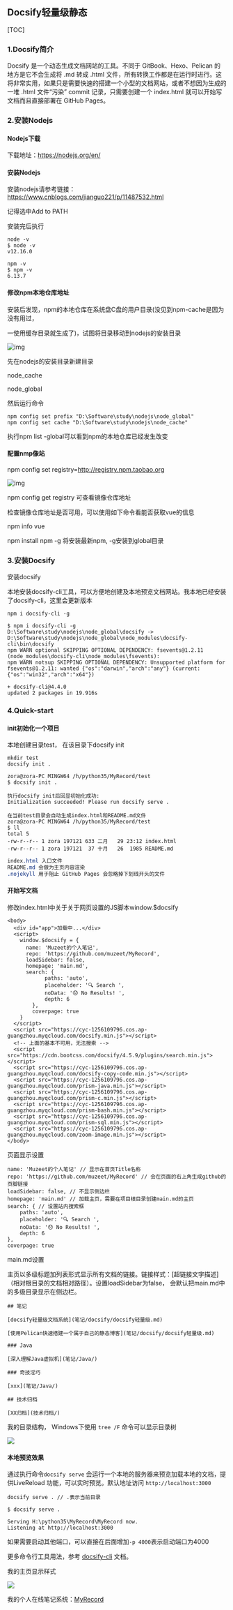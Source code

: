 

## Docsify轻量级静态

[TOC]

### 1.Docsify简介

Docsify 是一个动态生成文档网站的工具。不同于 GitBook、Hexo、Pelican 的地方是它不会生成将 .md 转成 .html 文件，所有转换工作都是在运行时进行。这将非常实用，如果只是需要快速的搭建一个小型的文档网站，或者不想因为生成的一堆 .html 文件“污染” commit 记录，只需要创建一个 index.html 就可以开始写文档而且直接部署在 GitHub Pages。

### 2.安装Nodejs

#### Nodejs下载

下载地址：https://nodejs.org/en/ 

#### 安装Nodejs

安装nodejs请参考链接：https://www.cnblogs.com/jianguo221/p/11487532.html

记得选中Add to PATH

安装完后执行

```
node -v
$ node -v
v12.16.0

npm -v
$ npm -v
6.13.7
```

#### 修改npm本地仓库地址

安装后发现，npm的本地仓库在系统盘C盘的用户目录(没见到npm-cache是因为没有用过，

一使用缓存目录就生成了)，试图将目录移动到nodejs的安装目录

![img](../../IMG/normal/docsify_start/npm_reposity.png)

先在nodejs的安装目录新建目录

node_cache

node_global

然后运行命令

```
npm config set prefix "D:\Software\study\nodejs\node_global"
npm config set cache "D:\Software\study\nodejs\node_cache"
```

执行npm list -global可以看到npm的本地仓库已经发生改变

#### 配置nmp像站

npm config set registry=http://registry.npm.taobao.org

![img](../../IMG/normal/docsify_start/mirror_repositry.png)

npm config get registry 可查看镜像仓库地址

检查镜像仓库地址是否可用，可以使用如下命令看能否获取vue的信息

npm info vue

npm install npm -g 将安装最新npm, -g安装到global目录

### 3.安装Docsify

安装docsify

本地安装docsify-cli工具，可以方便地创建及本地预览文档网站。我本地已经安装了docsify-cli，这里会更新版本

```undefined
npm i docsify-cli -g

$ npm i docsify-cli -g
D:\Software\study\nodejs\node_global\docsify -> D:\Software\study\nodejs\node_global\node_modules\docsify-cli\bin\docsify
npm WARN optional SKIPPING OPTIONAL DEPENDENCY: fsevents@1.2.11 (node_modules\docsify-cli\node_modules\fsevents):
npm WARN notsup SKIPPING OPTIONAL DEPENDENCY: Unsupported platform for fsevents@1.2.11: wanted {"os":"darwin","arch":"any"} (current: {"os":"win32","arch":"x64"})

+ docsify-cli@4.4.0
updated 2 packages in 19.916s
```

### 4.Quick-start

#### init初始化一个项目

本地创建目录test， 在该目录下docsify init

```
mkdir test
docsify init .

zora@zora-PC MINGW64 /h/python35/MyRecord/test
$ docsify init .

执行docsify init后回显初始化成功:
Initialization succeeded! Please run docsify serve .

在当前test目录会自动生成index.html和README.md文件
zora@zora-PC MINGW64 /h/python35/MyRecord/test
$ ll
total 5
-rw-r--r-- 1 zora 197121 633 二月   29 23:12 index.html
-rw-r--r-- 1 zora 197121  37 十月   26  1985 README.md

```

```css
index.html 入口文件
README.md 会做为主页内容渲染
.nojekyll 用于阻止 GitHub Pages 会忽略掉下划线开头的文件
```

#### 开始写文档

修改index.html中关于关于网页设置的JS脚本window.$docsify

```
<body>
  <div id="app">加载中...</div>
  <script>
    window.$docsify = {
      name: 'Muzeet的个人笔记',
      repo: 'https://github.com/muzeet/MyRecord',
	  loadSidebar: false,
	  homepage: 'main.md',
	  search: {
            paths: 'auto',
            placeholder: '🔍 Search ',
            noData: '😞 No Results! ',
            depth: 6
        },
        coverpage: true
    }
  </script>
  <script src="https://cyc-1256109796.cos.ap-guangzhou.myqcloud.com/docsify.min.js"></script>
  <!-- 上面的基本不可用，无法搜索 -->
  <script src="https://cdn.bootcss.com/docsify/4.5.9/plugins/search.min.js"></script>
  <script src="https://cyc-1256109796.cos.ap-guangzhou.myqcloud.com/docsify-copy-code.min.js"></script>
  <script src="https://cyc-1256109796.cos.ap-guangzhou.myqcloud.com/prism-java.min.js"></script>
  <script src="https://cyc-1256109796.cos.ap-guangzhou.myqcloud.com/prism-c.min.js"></script>
  <script src="https://cyc-1256109796.cos.ap-guangzhou.myqcloud.com/prism-bash.min.js"></script>
  <script src="https://cyc-1256109796.cos.ap-guangzhou.myqcloud.com/prism-sql.min.js"></script>
  <script src="https://cyc-1256109796.cos.ap-guangzhou.myqcloud.com/zoom-image.min.js"></script>
</body>
```

页面显示设置

```
name: 'Muzeet的个人笔记' // 显示在首页Title名称
repo: 'https://github.com/muzeet/MyRecord' // 会在页面的右上角生成github的页脚链接
loadSidebar: false, // 不显示侧边栏
homepage: 'main.md' // 加载主页，需要在项目根目录创建main.md的主页
search: { // 设置站内搜索框
	paths: 'auto',
	placeholder: '🔍 Search ',
	noData: '😞 No Results! ',
	depth: 6
},
coverpage: true
```

main.md设置

主页以多级标题加列表形式显示所有文档的链接。链接样式：[超链接文字描述]（相对根目录的文档相对路径）。设置loadSidebar为false， 会默认把main.md中的多级目录显示在侧边栏。

```
## 笔记

[docsify轻量级文档系统](笔记/docsify/docsify轻量级.md)

[使用Pelican快速搭建一个属于自己的静态博客](笔记/docsify/docsify轻量级.md)

### Java

[深入理解Java虚拟机](笔记/Java/)

### 奇技淫巧

[xxx](笔记/Java/)

## 技术归档

[XX归档](技术归档/)
```

我的目录结构， Windows下使用 `tree /F` 命令可以显示目录树

![](../../IMG/normal/docsify_start/cascade_folder.png)

#### 本地预览效果

通过执行命令`docsify serve` 会运行一个本地的服务器来预览加载本地的文档，提供LiveReload 功能，可以实时预览。默认地址访问 `http://localhost:3000`

```
docsify serve . // .表示当前目录

$ docsify serve .

Serving H:\python35\MyRecord\MyRecord now.
Listening at http://localhost:3000

```

如果需要启动其他端口，可以直接在后面增加`-p 4000`表示启动端口为4000

更多命令行工具用法，参考 [docsify-cli](https://github.com/docsifyjs/docsify-cli) 文档。

我的主页显示样式

![](../../IMG/normal/docsify_start/main_pages.png)



我的个人在线笔记系统：[MyRecord](http://www.muzeet.cn/MyRecord/)

